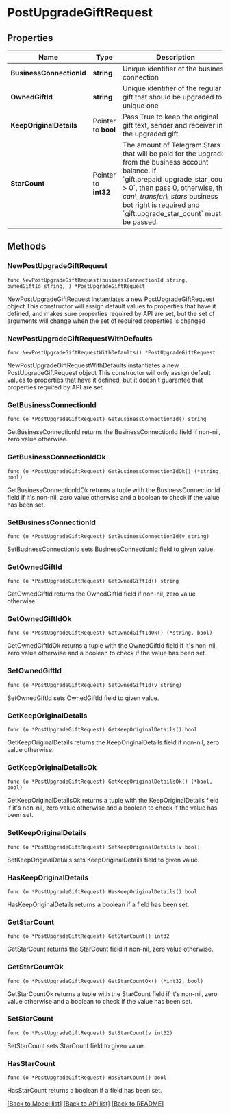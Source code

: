 # PostUpgradeGiftRequest

## Properties

Name | Type | Description | Notes
------------ | ------------- | ------------- | -------------
**BusinessConnectionId** | **string** | Unique identifier of the business connection | 
**OwnedGiftId** | **string** | Unique identifier of the regular gift that should be upgraded to a unique one | 
**KeepOriginalDetails** | Pointer to **bool** | Pass True to keep the original gift text, sender and receiver in the upgraded gift | [optional] 
**StarCount** | Pointer to **int32** | The amount of Telegram Stars that will be paid for the upgrade from the business account balance. If &#x60;gift.prepaid_upgrade_star_count &gt; 0&#x60;, then pass 0, otherwise, the *can\\_transfer\\_stars* business bot right is required and &#x60;gift.upgrade_star_count&#x60; must be passed. | [optional] 

## Methods

### NewPostUpgradeGiftRequest

`func NewPostUpgradeGiftRequest(businessConnectionId string, ownedGiftId string, ) *PostUpgradeGiftRequest`

NewPostUpgradeGiftRequest instantiates a new PostUpgradeGiftRequest object
This constructor will assign default values to properties that have it defined,
and makes sure properties required by API are set, but the set of arguments
will change when the set of required properties is changed

### NewPostUpgradeGiftRequestWithDefaults

`func NewPostUpgradeGiftRequestWithDefaults() *PostUpgradeGiftRequest`

NewPostUpgradeGiftRequestWithDefaults instantiates a new PostUpgradeGiftRequest object
This constructor will only assign default values to properties that have it defined,
but it doesn't guarantee that properties required by API are set

### GetBusinessConnectionId

`func (o *PostUpgradeGiftRequest) GetBusinessConnectionId() string`

GetBusinessConnectionId returns the BusinessConnectionId field if non-nil, zero value otherwise.

### GetBusinessConnectionIdOk

`func (o *PostUpgradeGiftRequest) GetBusinessConnectionIdOk() (*string, bool)`

GetBusinessConnectionIdOk returns a tuple with the BusinessConnectionId field if it's non-nil, zero value otherwise
and a boolean to check if the value has been set.

### SetBusinessConnectionId

`func (o *PostUpgradeGiftRequest) SetBusinessConnectionId(v string)`

SetBusinessConnectionId sets BusinessConnectionId field to given value.


### GetOwnedGiftId

`func (o *PostUpgradeGiftRequest) GetOwnedGiftId() string`

GetOwnedGiftId returns the OwnedGiftId field if non-nil, zero value otherwise.

### GetOwnedGiftIdOk

`func (o *PostUpgradeGiftRequest) GetOwnedGiftIdOk() (*string, bool)`

GetOwnedGiftIdOk returns a tuple with the OwnedGiftId field if it's non-nil, zero value otherwise
and a boolean to check if the value has been set.

### SetOwnedGiftId

`func (o *PostUpgradeGiftRequest) SetOwnedGiftId(v string)`

SetOwnedGiftId sets OwnedGiftId field to given value.


### GetKeepOriginalDetails

`func (o *PostUpgradeGiftRequest) GetKeepOriginalDetails() bool`

GetKeepOriginalDetails returns the KeepOriginalDetails field if non-nil, zero value otherwise.

### GetKeepOriginalDetailsOk

`func (o *PostUpgradeGiftRequest) GetKeepOriginalDetailsOk() (*bool, bool)`

GetKeepOriginalDetailsOk returns a tuple with the KeepOriginalDetails field if it's non-nil, zero value otherwise
and a boolean to check if the value has been set.

### SetKeepOriginalDetails

`func (o *PostUpgradeGiftRequest) SetKeepOriginalDetails(v bool)`

SetKeepOriginalDetails sets KeepOriginalDetails field to given value.

### HasKeepOriginalDetails

`func (o *PostUpgradeGiftRequest) HasKeepOriginalDetails() bool`

HasKeepOriginalDetails returns a boolean if a field has been set.

### GetStarCount

`func (o *PostUpgradeGiftRequest) GetStarCount() int32`

GetStarCount returns the StarCount field if non-nil, zero value otherwise.

### GetStarCountOk

`func (o *PostUpgradeGiftRequest) GetStarCountOk() (*int32, bool)`

GetStarCountOk returns a tuple with the StarCount field if it's non-nil, zero value otherwise
and a boolean to check if the value has been set.

### SetStarCount

`func (o *PostUpgradeGiftRequest) SetStarCount(v int32)`

SetStarCount sets StarCount field to given value.

### HasStarCount

`func (o *PostUpgradeGiftRequest) HasStarCount() bool`

HasStarCount returns a boolean if a field has been set.


[[Back to Model list]](../README.md#documentation-for-models) [[Back to API list]](../README.md#documentation-for-api-endpoints) [[Back to README]](../README.md)


